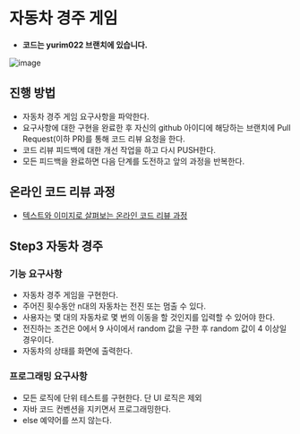 # 자동차 경주 게임
*  **코드는 yurim022 브랜치에 있습니다.**


![image](https://user-images.githubusercontent.com/45115557/114044412-2ebabf00-98c2-11eb-99dd-fef0b00c0ce1.png)


## 진행 방법
* 자동차 경주 게임 요구사항을 파악한다.
* 요구사항에 대한 구현을 완료한 후 자신의 github 아이디에 해당하는 브랜치에 Pull Request(이하 PR)를 통해 코드 리뷰 요청을 한다.
* 코드 리뷰 피드백에 대한 개선 작업을 하고 다시 PUSH한다.
* 모든 피드백을 완료하면 다음 단계를 도전하고 앞의 과정을 반복한다.

## 온라인 코드 리뷰 과정
* [텍스트와 이미지로 살펴보는 온라인 코드 리뷰 과정](https://github.com/next-step/nextstep-docs/tree/master/codereview)


## Step3 자동차 경주

### 기능 요구사항
 * 자동차 경주 게임을 구현한다.
 * 주어진 횟수동안 n대의 자동차는 전진 또는 멈출 수 있다. 
 * 사용자는 몇 대의 자동차로 몇 번의 이동을 할 것인지를 입력할 수 있어야 한다.
 * 전진하는 조건은 0에서 9 사이에서 random 값을 구한 후 random 값이 4 이상일 경우이다.
 * 자동차의 상태를 화면에 출력한다. 

### 프로그래밍 요구사항
 * 모든 로직에 단위 테스트를 구현한다. 단 UI 로직은 제외
 * 자바 코드 컨벤션을 지키면서 프로그래밍한다.
 * else 예약어를 쓰지 않는다. 

